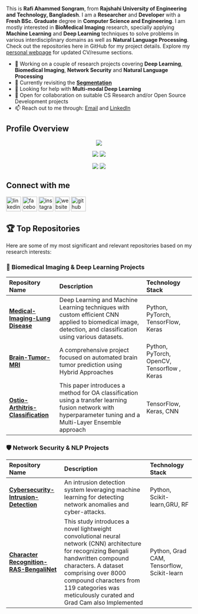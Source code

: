 

<!--
**RAS-95/Rafi Ahammed Songram** is a ✨ _special_ ✨ repository because its `README.md` (this file) appears on your GitHub profile.
Here are some ideas to get you started:

-->
This is **Rafi Ahammed Songram**, from **Rajshahi University of Engineering and Technology, Bangladesh**. I am a **Researcher** and **Developer** with a **Fresh BSc. Graduate** degree in **Computer Science and Engineering**. I am mostly interested in **BioMedical Imaging** research, specially applying **Machine Learning** and **Deep Learning** techniques to solve problems in various interdisciplinary domains as well as **Natural Language Processing**. Check out the repositories here in GitHub for my project details. Explore my [personal webpage](https://ras-95.github.io/) for updated CV/resume sections.

- 🔭 Working on a couple of research projects covering **Deep Learning**, **Biomedical Imaging**, **Network Security** and **Natural Language Processing**
- 🌱 Currently revisiting the **[Segmentation](https://github.com/hphuongdhsp/Segmentation-Tutorial)**
- 🤔 Looking for help with **Multi-modal Deep Learning**
- 👯 Open for collaboration on suitable CS Research and/or Open Source Development projects
- 📫 Reach out to me through: [Email](mailto:rafiahammedsongram@gmail.com) and [LinkedIn](https://www.linkedin.com/in/rafi-songram/)

<!--  
- 💬 Ask me about ... 
- ⚡ Fun fact: ...
- 📫 Reach out to me through: [Mail](mailto:rafiahammedsongram@gmail.com) and [LinkedIn](https://www.linkedin.com/in/rafi-songram/)
- 😄 Pronouns: ... -->

<!--
## Languages

<p align="left"> <a href="https://www.python.org/"> <img src="https://devicons.github.io/devicon/devicon.git/icons/python/python-original.svg" alt="python" width="40" height="40"/> </a> <a href = "https://www.gnu.org/software/gnu-c-manual/gnu-c-manual.html"> <img src="https://devicons.github.io/devicon/devicon.git/icons/c/c-original.svg" alt="c" width="40" height="40"/> </a> <a href = "https://isocpp.org/"> <img src="https://devicons.github.io/devicon/devicon.git/icons/cplusplus/cplusplus-original.svg" alt="cplusplus" width="40" height="40"/> </a> <a href = "https://www.java.com/en/"> <img src="https://devicons.github.io/devicon/devicon.git/icons/java/java-original-wordmark.svg" alt="java" width="40" height="40"/> </a> <a href = "https://developer.mozilla.org/en-US/docs/Web/Guide/HTML/HTML5"> <img src="https://devicons.github.io/devicon/devicon.git/icons/html5/html5-original-wordmark.svg" alt="html5" width="40" height="40"/> </a> <a href = "https://www.w3.org/TR/2001/WD-css3-roadmap-20010523/"> <img src="https://devicons.github.io/devicon/devicon.git/icons/css3/css3-original-wordmark.svg" alt="css3" width="40" height="40"/> </a> <a href = " https://developer.mozilla.org/en-US/docs/Web/JavaScript"> <img src="https://devicons.github.io/devicon/devicon.git/icons/javascript/javascript-original.svg" alt="javascript" width="40" height="40"/> </a> <a href = "https://www.php.net/docs.php"> <img src="https://devicons.github.io/devicon/devicon.git/icons/php/php-original.svg" alt="php" width="40" height="40"/> </a> <a href = "https://docs.mongodb.com/"> <img src="https://devicons.github.io/devicon/devicon.git/icons/mongodb/mongodb-original-wordmark.svg" alt="mongodb" width="40" height="40"/> </a> <a href = "https://dev.mysql.com/doc/"> <img src="https://devicons.github.io/devicon/devicon.git/icons/mysql/mysql-original-wordmark.svg" alt="mysql" width="40" height="40"/></a> </p> --> 

<!--
## Tools and Frameworks

<p align="left> <img src="https://devicons.github.io/devicon/devicon.git/icons/bootstrap/bootstrap-plain.svg" alt="bootstrap" width="40" height="40"/> <img src="https://devicons.github.io/devicon/devicon.git/icons/django/django-original.svg" alt="django" width="40" height="40"/> <img src="https://www.vectorlogo.zone/logos/pocoo_flask/pocoo_flask-icon.svg" alt="flask" width="40" height="40"/> <img src="https://devicons.github.io/devicon/devicon.git/icons/laravel/laravel-plain-wordmark.svg" alt="laravel" width="40" height="40"/> <img src="https://www.vectorlogo.zone/logos/jekyllrb/jekyllrb-icon.svg" alt="jekyll" width="40" height="40"/> <img src="https://www.vectorlogo.zone/logos/tensorflow/tensorflow-icon.svg" alt="tensorflow" width="40" height="40"/> <img src="https://www.vectorlogo.zone/logos/git-scm/git-scm-icon.svg" alt="git" width="40" height="40"/> <img src="https://www.vectorlogo.zone/logos/adobe_illustrator/adobe_illustrator-icon.svg" alt="illustrator" width="40" height="40"/> <img src="https://www.vectorlogo.zone/logos/figma/figma-icon.svg" alt="figma" width="40" height="40"/></p>
-->

## Profile Overview

<div align="center">
  
![](http://github-profile-summary-cards.vercel.app/api/cards/profile-details?username=RAS-95&theme=dracula)

![](http://github-profile-summary-cards.vercel.app/api/cards/repos-per-language?username=RAS-95&theme=dracula) ![](http://github-profile-summary-cards.vercel.app/api/cards/most-commit-language?username=RAS-95r&theme=dracula)

![](http://github-profile-summary-cards.vercel.app/api/cards/stats?username=RAS-95&theme=dracula) ![](http://github-profile-summary-cards.vercel.app/api/cards/productive-time?username=RAS-95&theme=dracula&utcOffset=6)

</div>

## Connect with me
[<img src='https://cdn.jsdelivr.net/npm/simple-icons@3.0.1/icons/linkedin.svg' alt='linkedin' height='40'>](https://www.linkedin.com/in/rafi-songram/)  [<img src='https://cdn.jsdelivr.net/npm/simple-icons@3.0.1/icons/facebook.svg' alt='facebook' height='40'>](https://www.facebook.com/rafiahammed.songram/)  [<img src='https://cdn.jsdelivr.net/npm/simple-icons@3.0.1/icons/instagram.svg' alt='instagram' height='40'>](https://www.instagram.com/rafi_ahammed_songram/)  [<img src='https://cdn.jsdelivr.net/npm/simple-icons@3.0.1/icons/icloud.svg' alt='website' height='40'>](https://github.com/RAS-95)  [<img src='https://cdn.jsdelivr.net/npm/simple-icons@3.0.1/icons/github.svg' alt='github' height='40'>](https://ras-95.github.io/)  

## 🏆 **Top Repositories**

Here are some of my most significant and relevant repositories based on my research interests:

### 🔬 **Biomedical Imaging & Deep Learning Projects**
| Repository Name | Description | Technology Stack |
|:----------------|:------------|:-----------------|
| [**Medical-Imaging-Lung Disease**](https://github.com/RAS-95) | Deep Learning and Machine Learning techniques with custom efficient CNN applied to biomedical image, detection, and classification using various datasets. | Python, PyTorch, TensorFlow, Keras |
| [**Brain-Tumor-MRI**](https://github.com/RAS-95/Brain-Tumor-Segmentation) | A comprehensive project focused on automated brain tumor prediction using Hybrid Approaches | Python, PyTorch, OpenCV, Tensorflow , Keras |
| [**Ostio-Arthitris-Classification**](https://github.com/RAS-95) |This paper introduces a method for OA classification using a transfer learning fusion network with hyperparameter tuning and a Multi-Layer Ensemble approach | TensorFlow, Keras, CNN |

### 🛡️ **Network Security & NLP Projects**
| Repository Name | Description | Technology Stack |
|:----------------|:------------|:-----------------|
| [**Cybersecurity-Intrusion-Detection**](https://github.com/RAS-95) | An intrusion detection system leveraging machine learning for detecting network anomalies and cyber-attacks. | Python, Scikit-learn,GRU, RF |
| [**Character Recognition-RAS-BengaliNet**](https://github.com/RAS-95/NLP-Text-Classification) | This study introduces a novel lightweight convolutional neural network (CNN) architecture for recognizing Bengali handwritten compound characters. A dataset comprising over 8000 compound characters from 119 categories was meticulously curated and Grad Cam also Implemented | Python, Grad CAM, Tensorflow, Scikit-learn |

<!--
![Profile views](https://gpvc.arturio.dev/RAS-95)

![GitHub stats](https://github-readme-stats.vercel.app/api?username=RAS-95&show_icons=true&theme=tokyonight&count_private=true)
![Top Langs](https://github-readme-stats.vercel.app/api/top-langs/?username=RAS-95&layout=compact&langs_count=10&hide=MATLAB)
![GitHub stats](https://github-readme-stats.vercel.app/api?username=RAS-95&show_icons=true&theme=tokyonight&count_private=true)  
![Top Langs](https://github-readme-stats.vercel.app/api/top-langs/?username=RAS-95&langs_count=5)](https://github.com/anuraghazra/github-readme-stats)

[<img src='https://cdn.jsdelivr.net/npm/simple-icons@3.0.1/icons/stackoverflow.svg' alt='stackoverflow' height='40'>](https://stackoverflow.com/users/12278453/RAS-95)
-->


